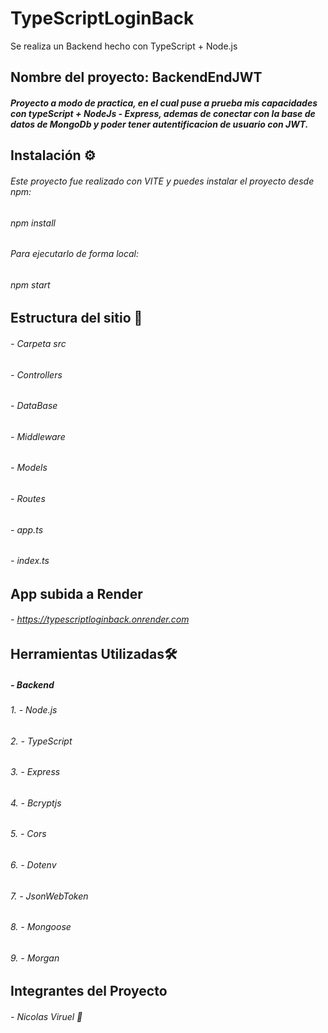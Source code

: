 # TypeScriptLoginBack
Se realiza un Backend hecho con TypeScript + Node.js

## Nombre del proyecto: BackendEndJWT

#####  Proyecto a modo de practica, en el cual puse a prueba mis capacidades con typeScript + NodeJs - Express, ademas de conectar con la base de datos de MongoDb y poder tener autentificacion de usuario con JWT.


## Instalación ⚙️ 

###### Este proyecto fue realizado con VITE y puedes instalar el proyecto desde npm:

###### npm install

###### Para ejecutarlo de forma local:

###### npm start

## Estructura del sitio :t-rex:

###### - Carpeta src
###### - Controllers
###### - DataBase
###### - Middleware
###### - Models
###### - Routes
###### - app.ts
###### - index.ts


## App subida a Render
###### - https://typescriptloginback.onrender.com



## Herramientas Utilizadas🛠️

##### - Backend
###### 1. - Node.js
###### 2. - TypeScript
###### 3. - Express
###### 4. - Bcryptjs
###### 5. - Cors
###### 6. - Dotenv
###### 7. - JsonWebToken
###### 8. - Mongoose
###### 9. - Morgan


## Integrantes del Proyecto

###### - Nicolas Viruel :baby_chick:
